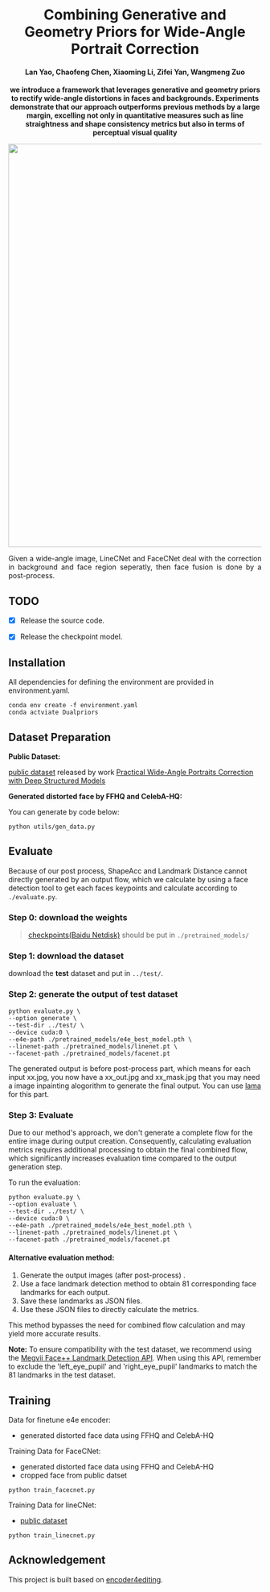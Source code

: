 <div align="center">
<h1>Combining Generative and Geometry Priors for Wide-Angle Portrait Correction</h1>

<h4 align="center">Lan Yao, Chaofeng Chen, Xiaoming Li, Zifei Yan, Wangmeng Zuo</h4>

<p><B>we introduce a framework that leverages generative and geometry priors to rectify wide-angle distortions in faces and  backgrounds.
Experiments demonstrate that our approach outperforms previous methods by a large margin, excelling not only in quantitative measures such as line straightness and shape consistency metrics but also in terms of perceptual visual quality</B></p>

<img src="./figures/intro.png" width="800px">

<p align="justify">Given a wide-angle image, LineCNet and FaceCNet deal with the correction in background and face region seperatly, then face fusion is done by a post-process. </p>

</div>

## TODO
- [x] Release the source code.
- [x] Release the checkpoint model.


## Installation

All dependencies for defining the environment are provided in environment.yaml.
```
conda env create -f environment.yaml
conda actviate Dualpriors
```

## Dataset Preparation

**Public Dataset:**

[public dataset](https://pan.baidu.com/share/init?surl=MvwulIIs2CowfQ-8d0gcsQ&pwd=5pe5) released by work [Practical Wide-Angle Portraits Correction with Deep Structured Models](https://github.com/TanJing94/Deep_Portraits_Correction?tab=readme-ov-file)

**Generated distorted face by FFHQ and CelebA-HQ:**

You can generate by code below:
```
python utils/gen_data.py
```

## Evaluate

Because of our post process, ShapeAcc and Landmark Distance cannot directly generated by an output flow, which we calculate by using a face detection tool to get each faces keypoints and calculate according to ```./evaluate.py```.

### Step 0: download the weights
> [checkpoints(Baidu Netdisk)](https://pan.baidu.com/s/18e63UWbXF_nXWPlKTZLolg?pwd=flsc) should be put in ```./pretrained_models/```

### Step 1: download the dataset

download the **test** dataset and put in ```../test/```.

### Step 2: generate the output of test dataset

```
python evaluate.py \ 
--option generate \ 
--test-dir ../test/ \ 
--device cuda:0 \ 
--e4e-path ./pretrained_models/e4e_best_model.pth \ 
--linenet-path ./pretrained_models/linenet.pt \ 
--facenet-path ./pretrained_models/facenet.pt
```

The generated output is before post-process part, which means for each input xx.jpg, you now have a xx_out.jpg and xx_mask.jpg that you may need a image inpainting alogorithm to generate the final output. You can use [lama](https://github.com/advimman/lama) for this part. 

### Step 3: Evaluate


Due to our method's approach, we don't generate a complete flow for the entire image during output creation. Consequently, calculating evaluation metrics requires additional processing to obtain the final combined flow, which significantly increases evaluation time compared to the output generation step.

To run the evaluation:

```
python evaluate.py \ 
--option evaluate \ 
--test-dir ../test/ \ 
--device cuda:0 \ 
--e4e-path ./pretrained_models/e4e_best_model.pth \ 
--linenet-path ./pretrained_models/linenet.pt \ 
--facenet-path ./pretrained_models/facenet.pt
```

#### Alternative evaluation method:

1. Generate the output images (after post-process) .
2. Use a face landmark detection method to obtain 81 corresponding face landmarks for each output.
3. Save these landmarks as JSON files.
4. Use these JSON files to directly calculate the metrics.

This method bypasses the need for combined flow calculation and may yield more accurate results.

**Note:** To ensure compatibility with the test dataset, we recommend using the [Megvii Face++ Landmark Detection API](https://www.faceplusplus.com.cn/landmarks/). When using this API, remember to exclude the 'left_eye_pupil' and 'right_eye_pupil' landmarks to match the 81 landmarks in the test dataset.

## Training
Data for finetune e4e encoder:
- generated distorted face data using FFHQ and CelebA-HQ

Training Data for FaceCNet:
- generated distorted face data using FFHQ and CelebA-HQ
- cropped face from public datset

```
python train_facecnet.py
```

Training Data for lineCNet:
- [public dataset](#Dataset-Preparation)

```
python train_linecnet.py
```


## Acknowledgement
This project is built based on [encoder4editing](https://github.com/omertov/encoder4editing). 


